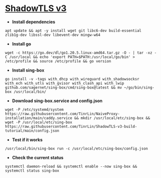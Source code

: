 # [ShadowTLS v3](https://github.com/ihciah/shadow-tls/tree/master)
- **Install dependencies**
```
apt update && apt -y install wget git libc6-dev build-essential zlib1g-dev libssl-dev libevent-dev mingw-w64
```
- **Install go**
```
wget -c https://go.dev/dl/go1.20.5.linux-amd64.tar.gz -O - | tar -xz -C /usr/local && echo 'export PATH=$PATH:/usr/local/go/bin' > /etc/profile && source /etc/profile && go version 
```
- **Install sing-box**
```
go install -v -tags with_dhcp with_wireguard with_shadowsocksr with_ech with_utls with_gvisor with_clash_api with_lwip github.com/sagernet/sing-box/cmd/sing-box@latest && mv ~/go/bin/sing-box /usr/local/bin/
```
- **Download sing-box.service and config.json**
```
wget -P /etc/systemd/system https://raw.githubusercontent.com/TinrLin/NaiveProxy-installation/main/caddy.service && mkdir /usr/local/etc/sing-box && wget -P /usr/local/etc/sing-box https://raw.githubusercontent.com/TinrLin/ShadowTLS-v3-build-tutorial/main/config.json
```
- **Test if it works**
```
/usr/local/bin/sing-box run -c /usr/local/etc/sing-box/config.json
```
- **Check the current status**
```
systemctl daemon-reload && systemctl enable --now sing-box && systemctl status sing-box
